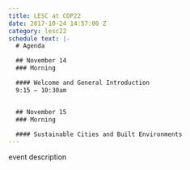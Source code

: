 ```yaml
---
title: LESC at COP22
date: 2017-10-24 14:57:00 Z
category: lesc22
schedule text: |-
  # Agenda

  ## November 14
  ### Morning

  #### Welcome and General Introduction
  9:15 – 10:30am


  ## November 15
  ### Morning

  #### Sustainable Cities and Built Environments
---
```


event description
